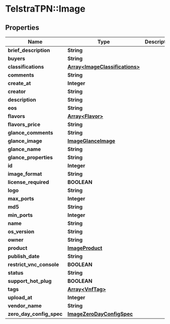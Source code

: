 # TelstraTPN::Image

## Properties
Name | Type | Description | Notes
------------ | ------------- | ------------- | -------------
**brief_description** | **String** |  | [optional] 
**buyers** | **String** |  | [optional] 
**classifications** | [**Array&lt;ImageClassifications&gt;**](ImageClassifications.md) |  | [optional] 
**comments** | **String** |  | [optional] 
**create_at** | **Integer** |  | [optional] 
**creator** | **String** |  | [optional] 
**description** | **String** |  | [optional] 
**eos** | **String** |  | [optional] 
**flavors** | [**Array&lt;Flavor&gt;**](Flavor.md) |  | [optional] 
**flavors_price** | **String** |  | [optional] 
**glance_comments** | **String** |  | [optional] 
**glance_image** | [**ImageGlanceImage**](ImageGlanceImage.md) |  | [optional] 
**glance_name** | **String** |  | [optional] 
**glance_properties** | **String** |  | [optional] 
**id** | **Integer** |  | [optional] 
**image_format** | **String** |  | [optional] 
**license_required** | **BOOLEAN** |  | [optional] 
**logo** | **String** |  | [optional] 
**max_ports** | **Integer** |  | [optional] 
**md5** | **String** |  | [optional] 
**min_ports** | **Integer** |  | [optional] 
**name** | **String** |  | [optional] 
**os_version** | **String** |  | [optional] 
**owner** | **String** |  | [optional] 
**product** | [**ImageProduct**](ImageProduct.md) |  | [optional] 
**publish_date** | **String** |  | [optional] 
**restrict_vnc_console** | **BOOLEAN** |  | [optional] 
**status** | **String** |  | [optional] 
**support_hot_plug** | **BOOLEAN** |  | [optional] 
**tags** | [**Array&lt;VnfTag&gt;**](VnfTag.md) |  | [optional] 
**upload_at** | **Integer** |  | [optional] 
**vendor_name** | **String** |  | [optional] 
**zero_day_config_spec** | [**ImageZeroDayConfigSpec**](ImageZeroDayConfigSpec.md) |  | [optional] 


